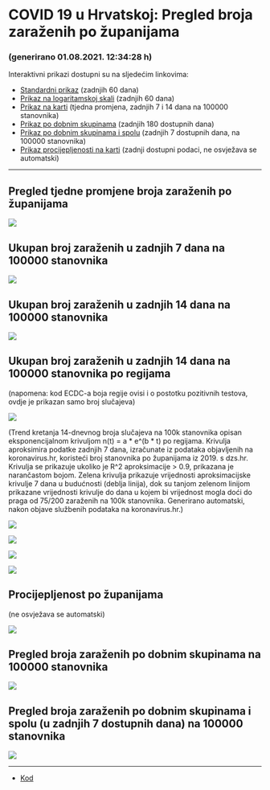 # COVID 19 u Hrvatskoj: Pregled broja zaraženih po županijama

### (generirano 01.08.2021. 12:34:28 h)

Interaktivni prikazi dostupni su na sljedećim linkovima:

- [Standardni prikaz](html/index.html) (zadnjih 60 dana)
- [Prikaz na logaritamskoj skali](html/index_log.html) (zadnjih 60 dana)
- [Prikaz na karti](html/index_map.html) (tjedna promjena, zadnjih 7 i 14 dana na 100000 stanovnika)
- [Prikaz po dobnim skupinama](html/index_per_age.html) (zadnjih 180 dostupnih dana)
- [Prikaz po dobnim skupinama i spolu](html/index_pyramid.html) (zadnjih 7 dostupnih dana, na 100000 stanovnika)
- [Prikaz procijepljenosti na karti](html/index_vaccination.html) (zadnji dostupni podaci, ne osvježava se automatski)

-----

## Pregled tjedne promjene broja zaraženih po županijama

![](img/2021_07_31_map.png)

## Ukupan broj zaraženih u zadnjih 7 dana na 100000 stanovnika

![](img/2021_07_31_map_7_day_per_100k.png)

## Ukupan broj zaraženih u zadnjih 14 dana na 100000 stanovnika

![](img/2021_07_31_map_14_day_per_100k.png)

## Ukupan broj zaraženih u zadnjih 14 dana na 100000 stanovnika po regijama

(napomena: kod ECDC-a boja regije ovisi i o postotku pozitivnih testova, ovdje je prikazan samo broj slučajeva)

![](img/2021_07_31_map_14_day_per_100k_region.png)

(Trend kretanja 14-dnevnog broja slučajeva na 100k stanovnika opisan eksponencijalnom krivuljom n(t) = a * e^(b * t) po regijama. Krivulja aproksimira podatke zadnjih 7 dana, izračunate iz podataka objavljenih na koronavirus.hr, koristeći broj stanovnika po županijama iz 2019. s dzs.hr. Krivulja se prikazuje ukoliko je R^2 aproksimacije > 0.9, prikazana je narančastom bojom. Zelena krivulja prikazuje vrijednosti aproksimacijske krivulje 7 dana u budućnosti (deblja linija), dok su tanjom zelenom linijom prikazane vrijednosti krivulje do dana u kojem bi vrijednost mogla doći do praga od 75/200 zaraženih na 100k stanovnika. Generirano automatski, nakon objave službenih podataka na koronavirus.hr.)

![](img/2021_07_31_current_Jadranska_Hrvatska.png)

![](img/2021_07_31_current_Panonska_Hrvatska.png)

![](img/2021_07_31_current_Grad_Zagreb.png)

![](img/2021_07_31_current_Sjeverna_Hrvatska.png)

## Procijepljenost po županijama

(ne osvježava se automatski)

![](img/2021_07_31_vaccination.png)

## Pregled broja zaraženih po dobnim skupinama na 100000 stanovnika

![](img/2021_07_31_per_age_group.png)

## Pregled broja zaraženih po dobnim skupinama i spolu (u zadnjih 7 dostupnih dana) na 100000 stanovnika

![](img/2021_07_31_pyramid.png)

-----

- [Kod](https://github.com/ppalasek/covid_plots_croatia)

